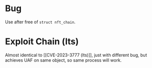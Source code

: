 # Bug
Use after free of `struct nft_chain`.

# Exploit Chain (lts)
Almost identical to [[CVE-2023-3777 (lts)]], just with different bug, but achieves UAF on same object, so same process will work.